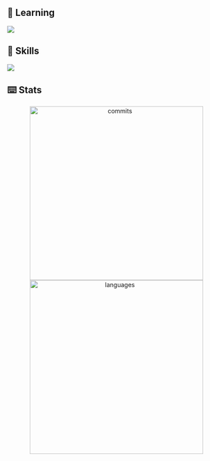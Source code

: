 ## 🌱 Learning

<a href="https://skillicons.dev">
  <img src="https://skillicons.dev/icons?i=react,django,astro&perline=14" />
</a>

## 🚀 Skills

<a href="https://skillicons.dev">
  <img src="https://skillicons.dev/icons?i=html,css,js,c,cs,cpp,docker,azure,git,github,figma,vscode,visualstudio,androidstudio&perline=14" />
</a>

## ⌨️ Stats

<p align="center">
    <img alt="commits" width="400px" src="https://github-readme-stats.vercel.app/api?username=sebasbello&count_private=true&show_icons=true&custom_title=GitHub&theme=vision-friendly-dark&layout=compact&hide_border=true&rank_icon=github" /> <br>
    <img alt="languages" width="400px" src="https://github-readme-stats.vercel.app/api/top-langs/?username=sebasbello&count_private=true&custom_title=Stack&theme=chartreuse-dark&layout=normal&border_radius=8&hide_border=true&hide_title=true" />
</p>
